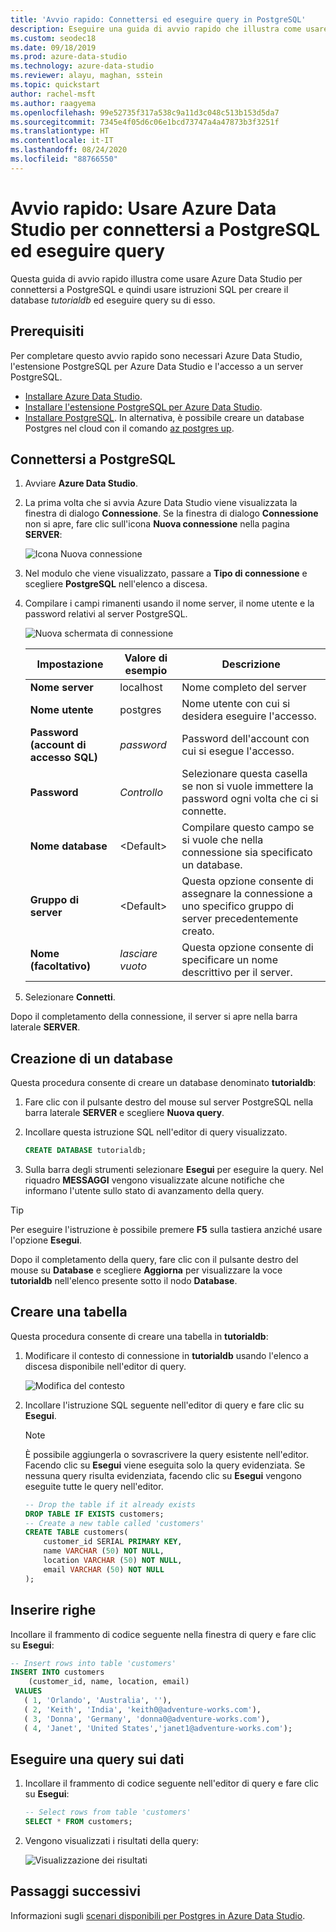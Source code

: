 ```yaml
---
title: 'Avvio rapido: Connettersi ed eseguire query in PostgreSQL'
description: Eseguire una guida di avvio rapido che illustra come usare Azure Data Studio per connettersi a PostgreSQL e quindi usare istruzioni SQL per creare ed eseguire query in un database.
ms.custom: seodec18
ms.date: 09/18/2019
ms.prod: azure-data-studio
ms.technology: azure-data-studio
ms.reviewer: alayu, maghan, sstein
ms.topic: quickstart
author: rachel-msft
ms.author: raagyema
ms.openlocfilehash: 99e52735f317a538c9a11d3c048c513b153d5da7
ms.sourcegitcommit: 7345e4f05d6c06e1bcd73747a4a47873b3f3251f
ms.translationtype: HT
ms.contentlocale: it-IT
ms.lasthandoff: 08/24/2020
ms.locfileid: "88766550"
---
```

# <a name="quickstart-use-azure-data-studio-to-connect-and-query-postgresql"></a>Avvio rapido: Usare Azure Data Studio per connettersi a PostgreSQL ed eseguire query

Questa guida di avvio rapido illustra come usare Azure Data Studio per connettersi a PostgreSQL e quindi usare istruzioni SQL per creare il database *tutorialdb* ed eseguire query su di esso.

## <a name="prerequisites"></a>Prerequisiti

Per completare questo avvio rapido sono necessari Azure Data Studio, l'estensione PostgreSQL per Azure Data Studio e l'accesso a un server PostgreSQL.

- [Installare Azure Data Studio](./download-azure-data-studio.md?view=sql-server-ver15).
- [Installare l'estensione PostgreSQL per Azure Data Studio](postgres-extension.md).
- [Installare PostgreSQL](https://www.postgresql.org/download/). In alternativa, è possibile creare un database Postgres nel cloud con il comando [az postgres up](/azure/postgresql/quickstart-create-server-up-azure-cli). 

## <a name="connect-to-postgresql"></a>Connettersi a PostgreSQL

1. Avviare **Azure Data Studio**.

2. La prima volta che si avvia Azure Data Studio viene visualizzata la finestra di dialogo **Connessione**. Se la finestra di dialogo **Connessione** non si apre, fare clic sull'icona **Nuova connessione** nella pagina **SERVER**:

   ![Icona Nuova connessione](media/quickstart-postgresql/new-connection-icon.png)

3. Nel modulo che viene visualizzato, passare a **Tipo di connessione** e scegliere **PostgreSQL** nell'elenco a discesa.


4. Compilare i campi rimanenti usando il nome server, il nome utente e la password relativi al server PostgreSQL. 

   ![Nuova schermata di connessione](media/quickstart-postgresql/new-connection-screen.png)  

   | Impostazione       | Valore di esempio | Descrizione |
   | ------------ | ------------------ | ------------------------------------------------- | 
   | **Nome server** | localhost | Nome completo del server |
   | **Nome utente** | postgres | Nome utente con cui si desidera eseguire l'accesso. |
   | **Password (account di accesso SQL)** | *password* | Password dell'account con cui si esegue l'accesso. |
   | **Password** | *Controllo* | Selezionare questa casella se non si vuole immettere la password ogni volta che ci si connette. |
   | **Nome database** | \<Default\> | Compilare questo campo se si vuole che nella connessione sia specificato un database. |
   | **Gruppo di server** | \<Default\> | Questa opzione consente di assegnare la connessione a uno specifico gruppo di server precedentemente creato. | 
   | **Nome (facoltativo)** | *lasciare vuoto* | Questa opzione consente di specificare un nome descrittivo per il server. | 

5. Selezionare **Connetti**. 

Dopo il completamento della connessione, il server si apre nella barra laterale **SERVER**.


## <a name="create-a-database"></a>Creazione di un database

Questa procedura consente di creare un database denominato **tutorialdb**:

1. Fare clic con il pulsante destro del mouse sul server PostgreSQL nella barra laterale **SERVER** e scegliere **Nuova query**.

2. Incollare questa istruzione SQL nell'editor di query visualizzato.

   ```sql
   CREATE DATABASE tutorialdb;
   ```

3. Sulla barra degli strumenti selezionare **Esegui** per eseguire la query. Nel riquadro **MESSAGGI** vengono visualizzate alcune notifiche che informano l'utente sullo stato di avanzamento della query.

>[!TIP]
> Per eseguire l'istruzione è possibile premere **F5** sulla tastiera anziché usare l'opzione **Esegui**.

Dopo il completamento della query, fare clic con il pulsante destro del mouse su **Database** e scegliere **Aggiorna** per visualizzare la voce **tutorialdb** nell'elenco presente sotto il nodo **Database**.


## <a name="create-a-table"></a>Creare una tabella

 Questa procedura consente di creare una tabella in **tutorialdb**:

1. Modificare il contesto di connessione in **tutorialdb** usando l'elenco a discesa disponibile nell'editor di query. 

   ![Modifica del contesto](media/quickstart-postgresql/change-context.png)

2. Incollare l'istruzione SQL seguente nell'editor di query e fare clic su **Esegui**. 

   > [!NOTE]
   > È possibile aggiungerla o sovrascrivere la query esistente nell'editor. Facendo clic su **Esegui** viene eseguita solo la query evidenziata. Se nessuna query risulta evidenziata, facendo clic su **Esegui** vengono eseguite tutte le query nell'editor.

   ```sql
   -- Drop the table if it already exists
   DROP TABLE IF EXISTS customers;
   -- Create a new table called 'customers'
   CREATE TABLE customers(
       customer_id SERIAL PRIMARY KEY,
       name VARCHAR (50) NOT NULL,
       location VARCHAR (50) NOT NULL,
       email VARCHAR (50) NOT NULL
   );
   ```

## <a name="insert-rows"></a>Inserire righe

Incollare il frammento di codice seguente nella finestra di query e fare clic su **Esegui**:

   ```sql
   -- Insert rows into table 'customers'
   INSERT INTO customers
       (customer_id, name, location, email)
    VALUES
      ( 1, 'Orlando', 'Australia', ''),
      ( 2, 'Keith', 'India', 'keith0@adventure-works.com'),
      ( 3, 'Donna', 'Germany', 'donna0@adventure-works.com'),
      ( 4, 'Janet', 'United States','janet1@adventure-works.com');
   ```

## <a name="query-the-data"></a>Eseguire una query sui dati

1. Incollare il frammento di codice seguente nell'editor di query e fare clic su **Esegui**:
   
   ```sql
   -- Select rows from table 'customers'
   SELECT * FROM customers; 
   ```

2. Vengono visualizzati i risultati della query:

   ![Visualizzazione dei risultati](media/quickstart-postgresql/view-results.png)

## <a name="next-steps"></a>Passaggi successivi

Informazioni sugli [scenari disponibili per Postgres in Azure Data Studio](postgres-extension.md).